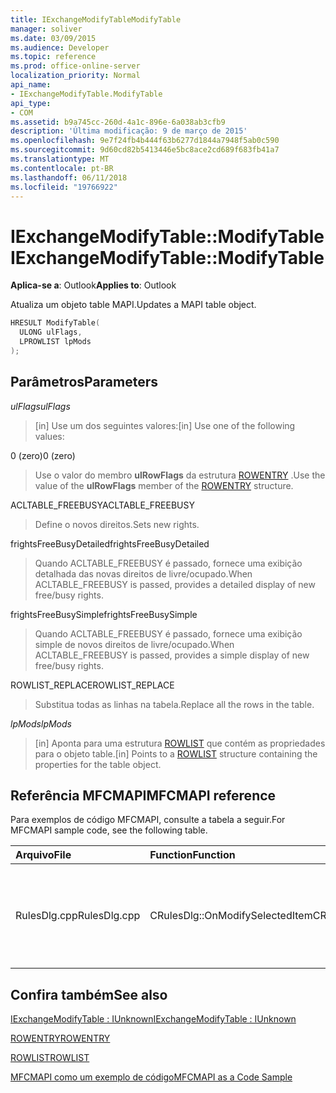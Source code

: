 ```yaml
---
title: IExchangeModifyTableModifyTable
manager: soliver
ms.date: 03/09/2015
ms.audience: Developer
ms.topic: reference
ms.prod: office-online-server
localization_priority: Normal
api_name:
- IExchangeModifyTable.ModifyTable
api_type:
- COM
ms.assetid: b9a745cc-260d-4a1c-896e-6a038ab3cfb9
description: 'Última modificação: 9 de março de 2015'
ms.openlocfilehash: 9e7f24fb4b444f63b6277d1844a7948f5ab0c590
ms.sourcegitcommit: 9d60cd82b5413446e5bc8ace2cd689f683fb41a7
ms.translationtype: MT
ms.contentlocale: pt-BR
ms.lasthandoff: 06/11/2018
ms.locfileid: "19766922"
---
```

# <a name="iexchangemodifytablemodifytable"></a><span data-ttu-id="3b98c-103">IExchangeModifyTable::ModifyTable</span><span class="sxs-lookup"><span data-stu-id="3b98c-103">IExchangeModifyTable::ModifyTable</span></span>

  
  
<span data-ttu-id="3b98c-104">**Aplica-se a**: Outlook</span><span class="sxs-lookup"><span data-stu-id="3b98c-104">**Applies to**: Outlook</span></span> 
  
<span data-ttu-id="3b98c-105">Atualiza um objeto table MAPI.</span><span class="sxs-lookup"><span data-stu-id="3b98c-105">Updates a MAPI table object.</span></span>
  
```cpp
HRESULT ModifyTable( 
  ULONG ulFlags, 
  LPROWLIST lpMods 
); 

```

## <a name="parameters"></a><span data-ttu-id="3b98c-106">Parâmetros</span><span class="sxs-lookup"><span data-stu-id="3b98c-106">Parameters</span></span>

 <span data-ttu-id="3b98c-107">_ulFlags_</span><span class="sxs-lookup"><span data-stu-id="3b98c-107">_ulFlags_</span></span>
  
> <span data-ttu-id="3b98c-108">[in] Use um dos seguintes valores:</span><span class="sxs-lookup"><span data-stu-id="3b98c-108">[in] Use one of the following values:</span></span> 
    
<span data-ttu-id="3b98c-109">0 (zero)</span><span class="sxs-lookup"><span data-stu-id="3b98c-109">0 (zero)</span></span>
  
> <span data-ttu-id="3b98c-110">Use o valor do membro **ulRowFlags** da estrutura [ROWENTRY](rowentry.md) .</span><span class="sxs-lookup"><span data-stu-id="3b98c-110">Use the value of the **ulRowFlags** member of the [ROWENTRY](rowentry.md) structure.</span></span> 
    
<span data-ttu-id="3b98c-111">ACLTABLE_FREEBUSY</span><span class="sxs-lookup"><span data-stu-id="3b98c-111">ACLTABLE_FREEBUSY</span></span>
  
> <span data-ttu-id="3b98c-112">Define o novos direitos.</span><span class="sxs-lookup"><span data-stu-id="3b98c-112">Sets new rights.</span></span>
    
<span data-ttu-id="3b98c-113">frightsFreeBusyDetailed</span><span class="sxs-lookup"><span data-stu-id="3b98c-113">frightsFreeBusyDetailed</span></span>
  
> <span data-ttu-id="3b98c-114">Quando ACLTABLE_FREEBUSY é passado, fornece uma exibição detalhada das novas direitos de livre/ocupado.</span><span class="sxs-lookup"><span data-stu-id="3b98c-114">When ACLTABLE_FREEBUSY is passed, provides a detailed display of new free/busy rights.</span></span>
    
<span data-ttu-id="3b98c-115">frightsFreeBusySimple</span><span class="sxs-lookup"><span data-stu-id="3b98c-115">frightsFreeBusySimple</span></span>
  
> <span data-ttu-id="3b98c-116">Quando ACLTABLE_FREEBUSY é passado, fornece uma exibição simple de novos direitos de livre/ocupado.</span><span class="sxs-lookup"><span data-stu-id="3b98c-116">When ACLTABLE_FREEBUSY is passed, provides a simple display of new free/busy rights.</span></span>
    
<span data-ttu-id="3b98c-117">ROWLIST_REPLACE</span><span class="sxs-lookup"><span data-stu-id="3b98c-117">ROWLIST_REPLACE</span></span>
  
> <span data-ttu-id="3b98c-118">Substitua todas as linhas na tabela.</span><span class="sxs-lookup"><span data-stu-id="3b98c-118">Replace all the rows in the table.</span></span>
    
 <span data-ttu-id="3b98c-119">_lpMods_</span><span class="sxs-lookup"><span data-stu-id="3b98c-119">_lpMods_</span></span>
  
> <span data-ttu-id="3b98c-120">[in] Aponta para uma estrutura [ROWLIST](rowlist.md) que contém as propriedades para o objeto table.</span><span class="sxs-lookup"><span data-stu-id="3b98c-120">[in] Points to a [ROWLIST](rowlist.md) structure containing the properties for the table object.</span></span> 
    
## <a name="mfcmapi-reference"></a><span data-ttu-id="3b98c-121">Referência MFCMAPI</span><span class="sxs-lookup"><span data-stu-id="3b98c-121">MFCMAPI reference</span></span>

<span data-ttu-id="3b98c-122">Para exemplos de código MFCMAPI, consulte a tabela a seguir.</span><span class="sxs-lookup"><span data-stu-id="3b98c-122">For MFCMAPI sample code, see the following table.</span></span>
  
|<span data-ttu-id="3b98c-123">**Arquivo**</span><span class="sxs-lookup"><span data-stu-id="3b98c-123">**File**</span></span>|<span data-ttu-id="3b98c-124">**Function**</span><span class="sxs-lookup"><span data-stu-id="3b98c-124">**Function**</span></span>|<span data-ttu-id="3b98c-125">**Comment**</span><span class="sxs-lookup"><span data-stu-id="3b98c-125">**Comment**</span></span>|
|:-----|:-----|:-----|
|<span data-ttu-id="3b98c-126">RulesDlg.cpp</span><span class="sxs-lookup"><span data-stu-id="3b98c-126">RulesDlg.cpp</span></span>  <br/> |<span data-ttu-id="3b98c-127">CRulesDlg::OnModifySelectedItem</span><span class="sxs-lookup"><span data-stu-id="3b98c-127">CRulesDlg::OnModifySelectedItem</span></span>  <br/> |<span data-ttu-id="3b98c-128">MFCMAPI usa o método **IExchangeModifyTable::ModifyTable** para gravar uma regra modificada de volta à tabela de regras.</span><span class="sxs-lookup"><span data-stu-id="3b98c-128">MFCMAPI uses the **IExchangeModifyTable::ModifyTable** method to write a modified rule back to the table of rules.</span></span>  <br/> |
   
## <a name="see-also"></a><span data-ttu-id="3b98c-129">Confira também</span><span class="sxs-lookup"><span data-stu-id="3b98c-129">See also</span></span>



[<span data-ttu-id="3b98c-130">IExchangeModifyTable : IUnknown</span><span class="sxs-lookup"><span data-stu-id="3b98c-130">IExchangeModifyTable : IUnknown</span></span>](iexchangemodifytableiunknown.md)
  
[<span data-ttu-id="3b98c-131">ROWENTRY</span><span class="sxs-lookup"><span data-stu-id="3b98c-131">ROWENTRY</span></span>](rowentry.md)
  
[<span data-ttu-id="3b98c-132">ROWLIST</span><span class="sxs-lookup"><span data-stu-id="3b98c-132">ROWLIST</span></span>](rowlist.md)


[<span data-ttu-id="3b98c-133">MFCMAPI como um exemplo de código</span><span class="sxs-lookup"><span data-stu-id="3b98c-133">MFCMAPI as a Code Sample</span></span>](mfcmapi-as-a-code-sample.md)


